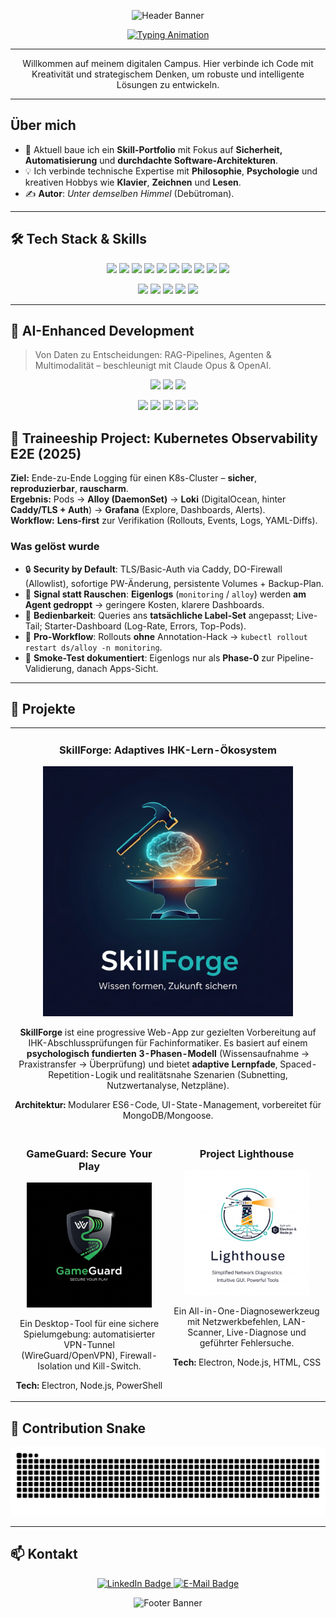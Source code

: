 <!-- Fancy Header -->
<p align="center">
  <img src="https://capsule-render.vercel.app/api?type=waving&height=230&color=0:36BCF7,100:9B5DE5&text=Kai%20&%20Entwickler&fontSize=42&fontAlignY=40&fontColor=ffffff&desc=Code%20×%20Philosophie%20×%20Didaktik&descAlignY=58&animation=fadeIn" alt="Header Banner"/>
</p>

<p align="center">
  <a href="https://git.io/typing-svg">
    <img src="https://readme-typing-svg.herokuapp.com?font=Fira+Code&size=22&pause=1000&color=36BCF7&center=true&vCenter=true&width=600&lines=Software-Entwickler+%26+Systemarchitektur;Didaktik-Enthusiast;Code+for+a+better+Tomorrow" alt="Typing Animation"/>
  </a>
</p>

---
<p align="center">
  Willkommen auf meinem digitalen Campus. Hier verbinde ich Code mit Kreativität und strategischem Denken, um robuste und intelligente Lösungen zu entwickeln.
</p>

---

## Über mich

- 🚀 Aktuell baue ich ein **Skill-Portfolio** mit Fokus auf **Sicherheit, Automatisierung** und **durchdachte Software-Architekturen**.  
- 💡 Ich verbinde technische Expertise mit **Philosophie**, **Psychologie** und kreativen Hobbys wie **Klavier**, **Zeichnen** und **Lesen**.  
- ✍️ <strong>Autor</strong>: <em>Unter demselben Himmel</em> (Debütroman).

---

## 🛠 Tech Stack & Skills

<p align="center">
  <img src="https://img.shields.io/badge/Linux-Ubuntu-blue?style=for-the-badge&logo=ubuntu"/>
  <img src="https://img.shields.io/badge/Docker-2496ED?style=for-the-badge&logo=docker&logoColor=white"/>
  <img src="https://img.shields.io/badge/Kubernetes-326CE5?style=for-the-badge&logo=kubernetes&logoColor=white"/>
  <img src="https://img.shields.io/badge/Helm-0F1689?style=for-the-badge&logo=helm&logoColor=white"/>
  <img src="https://img.shields.io/badge/Lens%20(K8s%20IDE)-6C4?style=for-the-badge"/>
  <img src="https://img.shields.io/badge/Grafana-F46800?style=for-the-badge&logo=grafana&logoColor=white"/>
  <img src="https://img.shields.io/badge/Loki-1F60C4?style=for-the-badge"/>
  <img src="https://img.shields.io/badge/Alloy-444?style=for-the-badge"/>
  <img src="https://img.shields.io/badge/DigitalOcean-0080FF?style=for-the-badge&logo=digitalocean&logoColor=white"/>
  <img src="https://img.shields.io/badge/Caddy%20(Reverse%20Proxy)-2CA02C?style=for-the-badge"/>
</p>

<p align="center">
  <!-- Dev -->
  <img src="https://img.shields.io/badge/HTML5-E34F26?style=for-the-badge&logo=html5&logoColor=white"/>
  <img src="https://img.shields.io/badge/CSS3-1572B6?style=for-the-badge&logo=css3&logoColor=white"/>
  <img src="https://img.shields.io/badge/JavaScript-F7DF1E?style=for-the-badge&logo=javascript&logoColor=black"/>
  <img src="https://img.shields.io/badge/Node.js-339933?style=for-the-badge&logo=nodedotjs&logoColor=white"/>
  <img src="https://img.shields.io/badge/PowerShell-5391FE?style=for-the-badge&logo=powershell&logoColor=white"/>
</p>

---

## 🤖 AI-Enhanced Development

> Von Daten zu Entscheidungen: RAG-Pipelines, Agenten & Multimodalität – beschleunigt mit Claude Opus & OpenAI.

<p align="center">
  <!-- Modelle & Provider -->
  <img src="https://img.shields.io/badge/OpenAI%20API/CODEX-412991?style=for-the-badge&logo=openai&logoColor=white"/>
  <img src="https://img.shields.io/badge/Claude%20Opus-0A7FFF?style=for-the-badge"/>
  <img src="https://img.shields.io/badge/Hugging%20Face-FFD21E?style=for-the-badge&logo=huggingface&logoColor=black"/>
</p>

<p align="center">
  <!-- Serving, MLOps & Observability -->
  <img src="https://img.shields.io/badge/Docker-2496ED?style=for-the-badge&logo=docker&logoColor=white"/>
  <img src="https://img.shields.io/badge/Kubernetes-326CE5?style=for-the-badge&logo=kubernetes&logoColor=white"/>
  <img src="https://img.shields.io/badge/Grafana-F46800?style=for-the-badge&logo=grafana&logoColor=white"/>
  <img src="https://img.shields.io/badge/Prometheus-E6522C?style=for-the-badge&logo=prometheus&logoColor=white"/>
  <img src="https://img.shields.io/badge/Loki-1F60C4?style=for-the-badge"/>
</p>


## 🔭 Traineeship Project: Kubernetes Observability E2E (2025)

**Ziel:** Ende-zu-Ende Logging für einen K8s-Cluster – **sicher**, **reproduzierbar**, **rauscharm**.  
**Ergebnis:** Pods → **Alloy (DaemonSet)** → **Loki** (DigitalOcean, hinter **Caddy/TLS + Auth**) → **Grafana** (Explore, Dashboards, Alerts).  
**Workflow:** **Lens-first** zur Verifikation (Rollouts, Events, Logs, YAML-Diffs).

### Was gelöst wurde
- 🔒 **Security by Default**: TLS/Basic-Auth via Caddy, DO-Firewall (Allowlist), sofortige PW-Änderung, persistente Volumes + Backup-Plan.  
- 🧹 **Signal statt Rauschen**: **Eigenlogs** (`monitoring` / `alloy`) werden **am Agent gedroppt** → geringere Kosten, klarere Dashboards.  
- 🧭 **Bedienbarkeit**: Queries ans **tatsächliche Label-Set** angepasst; Live-Tail; Starter-Dashboard (Log-Rate, Errors, Top-Pods).  
- 🧰 **Pro-Workflow**: Rollouts **ohne** Annotation-Hack → `kubectl rollout restart ds/alloy -n monitoring`.  
- 🧪 **Smoke-Test dokumentiert**: Eigenlogs nur als **Phase-0** zur Pipeline-Validierung, danach Apps-Sicht.



---

## 🚀 Projekte

<table>
  <tr>
    <td colspan="2">
      <h3 align="center">SkillForge: Adaptives IHK-Lern-Ökosystem</h3>
      <p align="center">
        <img src="Assets/SkillForge_Logo.png" width="400" alt="SkillForge Logo" />
      </p>
      <p align="center">
        <strong>SkillForge</strong> ist eine progressive Web-App zur gezielten Vorbereitung auf IHK-Abschlussprüfungen für Fachinformatiker.  
        Es basiert auf einem <strong>psychologisch fundierten 3-Phasen-Modell</strong> (Wissensaufnahme → Praxistransfer → Überprüfung) und bietet <strong>adaptive Lernpfade</strong>, Spaced-Repetition-Logik und realitätsnahe Szenarien (Subnetting, Nutzwertanalyse, Netzpläne).
      </p>
      <p align="center">
        <strong>Architektur:</strong> Modularer ES6-Code, UI-State-Management, vorbereitet für MongoDB/Mongoose.
      </p>
    </td>
  </tr>
  <tr>
    <td width="50%" valign="top">
      <h3 align="center">GameGuard: Secure Your Play</h3>
      <p align="center">
        <img src="Assets/gglogo.png" width="200" alt="GameGuard Logo" />
      </p>
      <p align="center">
        Ein Desktop-Tool für eine sichere Spielumgebung: automatisierter VPN-Tunnel (WireGuard/OpenVPN), Firewall-Isolation und Kill-Switch.
      </p>
      <p align="center"><strong>Tech:</strong> Electron, Node.js, PowerShell</p>
    </td>
    <td width="50%" valign="top">
      <h3 align="center">Project Lighthouse</h3>
      <p align="center">
        <img src="Assets/lighthouse.png" width="200" alt="Lighthouse Logo" />
      </p>
      <p align="center">
        Ein All-in-One-Diagnosewerkzeug mit Netzwerkbefehlen, LAN-Scanner, Live-Diagnose und geführter Fehlersuche.
      </p>
      <p align="center"><strong>Tech:</strong> Electron, Node.js, HTML, CSS</p>
    </td>
  </tr>
</table>


## 🐍 Contribution Snake

<p align="center">
  <picture>
    <source media="(prefers-color-scheme: dark)" srcset="https://raw.githubusercontent.com/nakzyhyh/nakzyhyh/output/snake-dark.svg" />
    <source media="(prefers-color-scheme: light)" srcset="https://raw.githubusercontent.com/nakzyhyh/nakzyhyh/output/snake-light.svg" />
    <img alt="Contribution Snake" src="https://raw.githubusercontent.com/nakzyhyh/nakzyhyh/output/snake-dark.svg" />
  </picture>
</p>

---

## 📫 Kontakt

<p align="center">
  <a href="DEIN_LINKEDIN_PROFIL_LINK">
    <img src="https://img.shields.io/badge/LinkedIn-0077B5?style=for-the-badge&logo=linkedin&logoColor=white" alt="LinkedIn Badge" />
  </a>
  <a href="mailto:DEINE_EMAIL@example.com">
    <img src="https://img.shields.io/badge/Email-D14836?style=for-the-badge&logo=gmail&logoColor=white" alt="E-Mail Badge" />
  </a>
</p>

<p align="center">
  <img src="https://capsule-render.vercel.app/api?type=waving&color=0:9B5DE5,100:36BCF7&height=120&section=footer" alt="Footer Banner"/>
</p>
